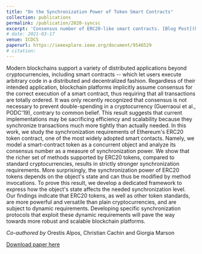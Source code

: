 ```yaml
---
title: "On the Synchronization Power of Token Smart Contracts"
collection: publications
permalink: /publication/2020-syncsc
excerpt: 'Consensus number of ERC20-like smart contracts. [Blog Post](https://cryptobern.github.io/synchronization/)'
# date: 2021-03-17
venue: ICDCS
paperurl: https://ieeexplore.ieee.org/document/9546529
# citation: 
---
```

Modern blockchains support a variety of distributed applications beyond cryptocurrencies, including smart contracts -- which let users execute arbitrary code in a distributed and decentralized fashion. Regardless of their intended application, blockchain platforms implicitly assume consensus for the correct execution of a smart contract, thus requiring that all transactions are totally ordered. It was only recently recognized that consensus is not necessary to prevent double-spending in a cryptocurrency (Guerraoui et al., PODC'19), contrary to common belief. This result suggests that current implementations may be sacrificing efficiency and scalability because they synchronize transactions much more tightly than actually needed. In this work, we study the synchronization requirements of Ethereum's ERC20 token contract, one of the most widely adopted smart contacts. Namely, we model a smart-contract token as a concurrent object and analyze its consensus number as a measure of synchronization power. We show that the richer set of methods supported by ERC20 tokens, compared to standard cryptocurrencies, results in strictly stronger synchronization requirements. More surprisingly, the synchronization power of ERC20 tokens depends on the object's state and can thus be modified by method invocations. To prove this result, we develop a dedicated framework to express how the object's state affects the needed synchronization level. Our findings indicate that ERC20 tokens, as well as other token standards, are more powerful and versatile than plain cryptocurrencies, and are subject to dynamic requirements. Developing specific synchronization protocols that exploit these dynamic requirements will pave the way towards more robust and scalable blockchain platforms.

_Co-authored by_ Orestis Alpos, Christian Cachin and Giorgia Marson

[Download paper here](https://arxiv.org/abs/2101.05543) 